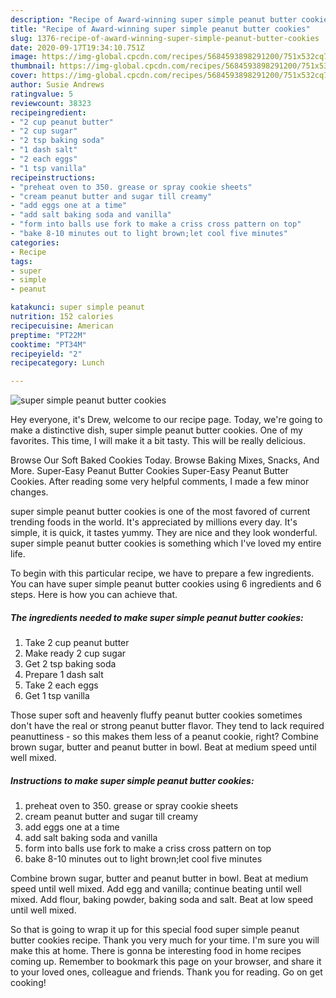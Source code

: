 ```yaml
---
description: "Recipe of Award-winning super simple peanut butter cookies"
title: "Recipe of Award-winning super simple peanut butter cookies"
slug: 1376-recipe-of-award-winning-super-simple-peanut-butter-cookies
date: 2020-09-17T19:34:10.751Z
image: https://img-global.cpcdn.com/recipes/5684593898291200/751x532cq70/super-simple-peanut-butter-cookies-recipe-main-photo.jpg
thumbnail: https://img-global.cpcdn.com/recipes/5684593898291200/751x532cq70/super-simple-peanut-butter-cookies-recipe-main-photo.jpg
cover: https://img-global.cpcdn.com/recipes/5684593898291200/751x532cq70/super-simple-peanut-butter-cookies-recipe-main-photo.jpg
author: Susie Andrews
ratingvalue: 5
reviewcount: 38323
recipeingredient:
- "2 cup peanut butter"
- "2 cup sugar"
- "2 tsp baking soda"
- "1 dash salt"
- "2 each eggs"
- "1 tsp vanilla"
recipeinstructions:
- "preheat oven to 350. grease or spray cookie sheets"
- "cream peanut butter and sugar till creamy"
- "add eggs one at a time"
- "add salt baking soda and vanilla"
- "form into balls use fork to make a criss cross pattern on top"
- "bake 8-10 minutes out to light brown;let cool five minutes"
categories:
- Recipe
tags:
- super
- simple
- peanut

katakunci: super simple peanut 
nutrition: 152 calories
recipecuisine: American
preptime: "PT22M"
cooktime: "PT34M"
recipeyield: "2"
recipecategory: Lunch

---
```



![super simple peanut butter cookies](https://img-global.cpcdn.com/recipes/5684593898291200/751x532cq70/super-simple-peanut-butter-cookies-recipe-main-photo.jpg)

Hey everyone, it's Drew, welcome to our recipe page. Today, we're going to make a distinctive dish, super simple peanut butter cookies. One of my favorites. This time, I will make it a bit tasty. This will be really delicious.

Browse Our Soft Baked Cookies Today. Browse Baking Mixes, Snacks, And More. Super-Easy Peanut Butter Cookies Super-Easy Peanut Butter Cookies. After reading some very helpful comments, I made a few minor changes.

super simple peanut butter cookies is one of the most favored of current trending foods in the world. It's appreciated by millions every day. It's simple, it is quick, it tastes yummy. They are nice and they look wonderful. super simple peanut butter cookies is something which I've loved my entire life.


To begin with this particular recipe, we have to prepare a few ingredients. You can have super simple peanut butter cookies using 6 ingredients and 6 steps. Here is how you can achieve that.

<!--inarticleads1-->

##### The ingredients needed to make super simple peanut butter cookies:

1. Take 2 cup peanut butter
1. Make ready 2 cup sugar
1. Get 2 tsp baking soda
1. Prepare 1 dash salt
1. Take 2 each eggs
1. Get 1 tsp vanilla


Those super soft and heavenly fluffy peanut butter cookies sometimes don&#39;t have the real or strong peanut butter flavor. They tend to lack required peanuttiness - so this makes them less of a peanut cookie, right? Combine brown sugar, butter and peanut butter in bowl. Beat at medium speed until well mixed. 

<!--inarticleads2-->

##### Instructions to make super simple peanut butter cookies:

1. preheat oven to 350. grease or spray cookie sheets
1. cream peanut butter and sugar till creamy
1. add eggs one at a time
1. add salt baking soda and vanilla
1. form into balls use fork to make a criss cross pattern on top
1. bake 8-10 minutes out to light brown;let cool five minutes


Combine brown sugar, butter and peanut butter in bowl. Beat at medium speed until well mixed. Add egg and vanilla; continue beating until well mixed. Add flour, baking powder, baking soda and salt. Beat at low speed until well mixed. 

So that is going to wrap it up for this special food super simple peanut butter cookies recipe. Thank you very much for your time. I'm sure you will make this at home. There is gonna be interesting food in home recipes coming up. Remember to bookmark this page on your browser, and share it to your loved ones, colleague and friends. Thank you for reading. Go on get cooking!
